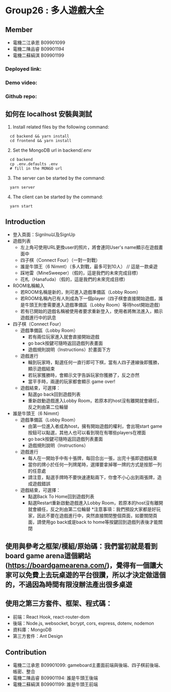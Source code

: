 # Group26 : 多人遊戲大全
## Member
* 電機二江承恩 B09901099
* 電機二陳品睿 B09901194
* 電機二蘇絹淇 B09901199
### Deployed link: 
### Demo video: 
### Github repo: 
## 如何在 localhost 安裝與測試
  1. Install related files by the following command:
  ```
    cd backend && yarn install
    cd frontend && yarn install
  ```
  2. Set the MongoDB url in backend/.env
  ```
    cd backend
    cp .env.defaults .env
    # fill in the MONGO url
  ```
  3. The server can be started by the command:
  ```
    yarn server
  ```
  4. The client can be started by the command:
  ```
    yarn start
  ```
## Introduction
  * 登入頁面：SignInu以及SignUp
  * 遊戲列表
      * 左上角可使用URL更換user的照片，將會連同User's name顯示在遊戲畫面中
      * 四子棋（Connect Four）（一對一對戰）
      * 誰是牛頭王（6 Nimmt）（多人對戰，最多可到10人） // 這是一款桌遊
      * 踩地雷（MineSweeper）（假的，這是我們的未來完成目標）
      * 花札（Hanafuda）（假的，這是我們的未來完成目標）
  * ROOM名稱輸入
      * 若ROOM名稱是新的，則可進入遊戲準備區（Lobby Room）
      * 若ROOM名稱內已有人則成為下一個player（四子棋會直接開始遊戲，誰是牛頭王則會需要進入遊戲準備區（Lobby Room）等待host開始遊戲）
      * 若有已開始的遊戲名稱被使用者要求重新登入，使用者將無法進入，顯示遊戲進行中的訊息
  * 四子棋（Connect Four）
      * 遊戲準備區（Lobby Room）
          * 若有兩位玩家進入就會直接開始遊戲
          * go back按鍵可隨時返回遊戲列表畫面
          * 遊戲規則說明（Instructions）於畫面下方
      * 遊戲進行
          * 輪到玩家時，點選任何一直行即可下棋，當有人四子連線後即獲勝，顯示遊戲結束
          * 若玩家獲勝時，會顯示文字告訴玩家你獲勝了，反之亦然
          * 當平手時，兩邊的玩家都會顯示 game over!
      * 遊戲結束，可選擇：
          * 點選go back回到遊戲列表
          * 重新啟動遊戲進入Lobby Room，若原本的host沒有離開就會續任，反之則由第二位輪替
  * 誰是牛頭王（6 Nimmt）
      * 遊戲準備區（Lobby Room）
          * 由第一位進入者成為host，擁有開始遊戲的權利，會出現start game按鈕可以點選，其他人也可以看到現在有哪些players在裡面
          * go back按鍵可隨時返回遊戲列表畫面
          * 遊戲規則說明（Instructions）
      * 遊戲進行
          * 每人在一開始手中有十張牌，每回合出一張，出完十張即遊戲結束
          * 當你的牌小於任何一列牌尾時，選擇要拿掉哪一牌的方式是按那一列的任意處
          * 請注意，點選手牌時不要快速連點兩下，你會不小心出到兩張牌，造成遊戲錯誤
      * 遊戲結束，可選擇：
          * 點選Back To Home回到遊戲列表
          * 點選Restart重新啟動遊戲進入Lobby Room，若原本的host沒有離開就會續任，反之則由第二位輪替
  *注意事項：我們預設大家都是好玩家，因此不要在遊戲進行中，突然直接關閉整個頁面，如要關閉頁面，請使用go back或是back to home等按鍵回到遊戲列表後才能關閉
## 使用與參考之框架/模組/原始碼：我們當初就是看到board game arena這個網站(https://boardgamearena.com/)，覺得有一個讓大家可以免費上去玩桌遊的平台很讚，所以才決定做這個的，不過因為時間有限沒辦法產出很多桌遊
## 使用之第三方套件、框架、程式碼：
  * 前端：React Hook, react-router-dom
  * 後端：Node.js, websocket, bcrypt, cors, express, dotenv, nodemon
  * 資料庫：MongoDB
  * 第三方套件：Ant Design
## Contribution
  * 電機二江承恩 B09901099: gameboard主畫面前端與後端、四子棋前後端、帳密、整合
  * 電機二陳品睿 B09901194: 誰是牛頭王後端
  * 電機二蘇絹淇 B09901199: 誰是牛頭王前端

